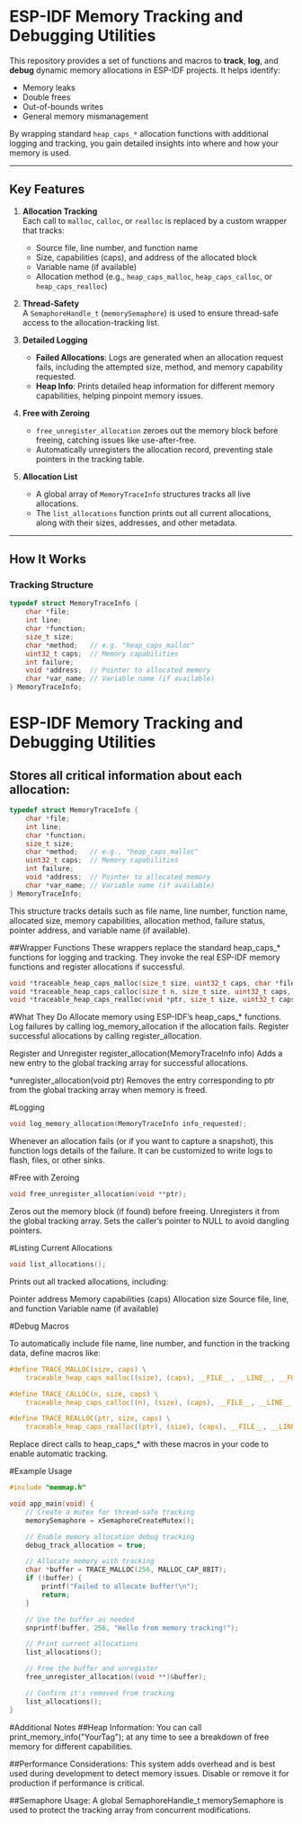 # ESP-IDF Memory Tracking and Debugging Utilities

This repository provides a set of functions and macros to **track**, **log**, and **debug** dynamic memory allocations in ESP-IDF projects. It helps identify:

- Memory leaks
- Double frees
- Out-of-bounds writes
- General memory mismanagement

By wrapping standard `heap_caps_*` allocation functions with additional logging and tracking, you gain detailed insights into where and how your memory is used.

---

## Key Features

1. **Allocation Tracking**  
   Each call to `malloc`, `calloc`, or `realloc` is replaced by a custom wrapper that tracks:
   - Source file, line number, and function name
   - Size, capabilities (caps), and address of the allocated block
   - Variable name (if available)
   - Allocation method (e.g., `heap_caps_malloc`, `heap_caps_calloc`, or `heap_caps_realloc`)

2. **Thread-Safety**  
   A `SemaphoreHandle_t` (`memorySemaphore`) is used to ensure thread-safe access to the allocation-tracking list. 

3. **Detailed Logging**  
   - **Failed Allocations**: Logs are generated when an allocation request fails, including the attempted size, method, and memory capability requested.
   - **Heap Info**: Prints detailed heap information for different memory capabilities, helping pinpoint memory issues.

4. **Free with Zeroing**  
   - `free_unregister_allocation` zeroes out the memory block before freeing, catching issues like use-after-free.
   - Automatically unregisters the allocation record, preventing stale pointers in the tracking table.

5. **Allocation List**  
   - A global array of `MemoryTraceInfo` structures tracks all live allocations.
   - The `list_allocations` function prints out all current allocations, along with their sizes, addresses, and other metadata.

---

## How It Works

### Tracking Structure

```c
typedef struct MemoryTraceInfo {
    char *file;
    int line;
    char *function;
    size_t size;
    char *method;   // e.g. "heap_caps_malloc"
    uint32_t caps;  // Memory capabilities
    int failure;
    void *address;  // Pointer to allocated memory
    char *var_name; // Variable name (if available)
} MemoryTraceInfo;
``` 

# ESP-IDF Memory Tracking and Debugging Utilities

## Stores all critical information about each allocation:

```c
typedef struct MemoryTraceInfo {
    char *file;
    int line;
    char *function;
    size_t size;
    char *method;   // e.g., "heap_caps_malloc"
    uint32_t caps;  // Memory capabilities
    int failure;
    void *address;  // Pointer to allocated memory
    char *var_name; // Variable name (if available)
} MemoryTraceInfo;
``` 

This structure tracks details such as file name, line number, function name, allocated size, memory capabilities, allocation method, failure status, pointer address, and variable name (if available).

##Wrapper Functions
These wrappers replace the standard heap_caps_* functions for logging and tracking. They invoke the real ESP-IDF memory functions and register allocations if successful.

```c
void *traceable_heap_caps_malloc(size_t size, uint32_t caps, char *file, int line, char *function);
void *traceable_heap_caps_calloc(size_t n, size_t size, uint32_t caps, const char *file, int line, const char *function);
void *traceable_heap_caps_realloc(void *ptr, size_t size, uint32_t caps, char *file, int line, char *function);
``` 

#What They Do
Allocate memory using ESP-IDF’s heap_caps_* functions.
Log failures by calling log_memory_allocation if the allocation fails.
Register successful allocations by calling register_allocation.

Register and Unregister
register_allocation(MemoryTraceInfo info)
Adds a new entry to the global tracking array for successful allocations.

*unregister_allocation(void ptr)
Removes the entry corresponding to ptr from the global tracking array when memory is freed.

#Logging

```c
void log_memory_allocation(MemoryTraceInfo info_requested);
``` 

Whenever an allocation fails (or if you want to capture a snapshot), this function logs details of the failure. It can be customized to write logs to flash, files, or other sinks.

#Free with Zeroing

```c
void free_unregister_allocation(void **ptr);
``` 

Zeros out the memory block (if found) before freeing.
Unregisters it from the global tracking array.
Sets the caller’s pointer to NULL to avoid dangling pointers.

#Listing Current Allocations

```c
void list_allocations();
``` 

Prints out all tracked allocations, including:

Pointer address
Memory capabilities (caps)
Allocation size
Source file, line, and function
Variable name (if available)

#Debug Macros

To automatically include file name, line number, and function in the tracking data, define macros like:

```c
#define TRACE_MALLOC(size, caps) \
    traceable_heap_caps_malloc((size), (caps), __FILE__, __LINE__, __FUNCTION__)

#define TRACE_CALLOC(n, size, caps) \
    traceable_heap_caps_calloc((n), (size), (caps), __FILE__, __LINE__, __FUNCTION__)

#define TRACE_REALLOC(ptr, size, caps) \
    traceable_heap_caps_realloc((ptr), (size), (caps), __FILE__, __LINE__, __FUNCTION__)
``` 

Replace direct calls to heap_caps_* with these macros in your code to enable automatic tracking.


#Example Usage

```c
#include "memmap.h"

void app_main(void) {
    // Create a mutex for thread-safe tracking
    memorySemaphore = xSemaphoreCreateMutex();

    // Enable memory allocation debug tracking
    debug_track_allocation = true;

    // Allocate memory with tracking
    char *buffer = TRACE_MALLOC(256, MALLOC_CAP_8BIT);
    if (!buffer) {
        printf("Failed to allocate buffer!\n");
        return;
    }

    // Use the buffer as needed
    snprintf(buffer, 256, "Hello from memory tracking!");

    // Print current allocations
    list_allocations();

    // Free the buffer and unregister
    free_unregister_allocation((void **)&buffer);

    // Confirm it's removed from tracking
    list_allocations();
}
``` 


#Additional Notes
##Heap Information:
You can call print_memory_info("YourTag"); at any time to see a breakdown of free memory for different capabilities.

##Performance Considerations:
This system adds overhead and is best used during development to detect memory issues. Disable or remove it for production if performance is critical.

##Semaphore Usage:
A global SemaphoreHandle_t memorySemaphore is used to protect the tracking array from concurrent modifications.


